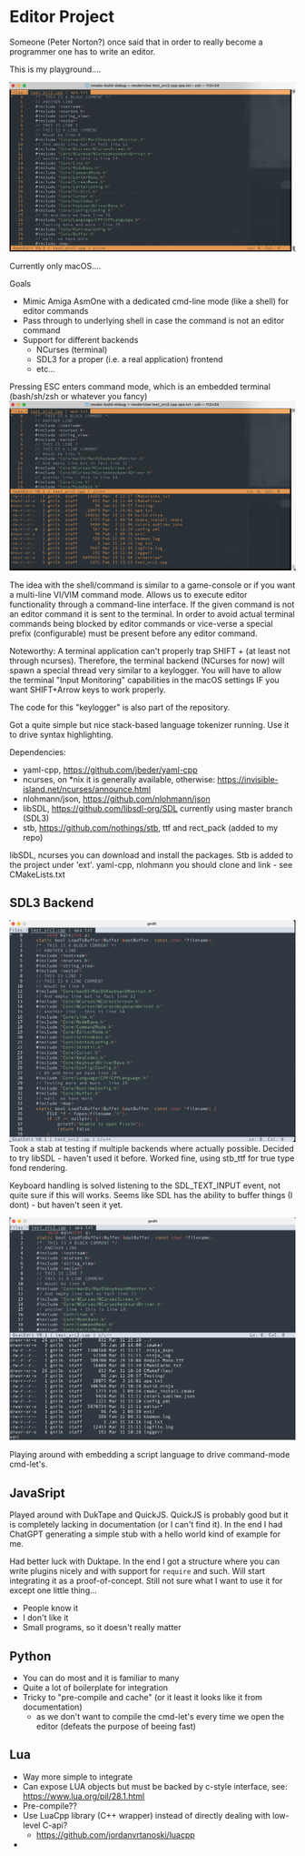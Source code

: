 # Editor Project

Someone (Peter Norton?) once said that in order to really become a programmer one has to write
an editor.

This is my playground....

![screenshot](screenshots/main_edit_230318.png?raw=true)

Currently only macOS....

Goals
- Mimic Amiga AsmOne with a dedicated cmd-line mode (like a shell) for editor commands
- Pass through to underlying shell in case the command is not an editor command
- Support for different backends
  - NCurses (terminal)
  - SDL3 for a proper (i.e. a real application) frontend
  - etc...

Pressing ESC enters command mode, which is an embedded terminal (bash/sh/zsh or whatever you fancy)
![screenshot](screenshots/cmd_view_230318.png?raw=true)

The idea with the shell/command is similar to a game-console or if you want 
a multi-line VI/VIM command mode. Allows us to execute editor functionality through a command-line interface.
If the given command is not an editor command it is sent to the terminal. In order to avoid actual terminal commands
being blocked by editor commands or vice-verse a special prefix (configurable) must be present before any editor command.

Noteworthy:
A terminal application can't properly trap SHIFT + <certain keys> (at least not through ncurses).
Therefore, the terminal backend (NCurses for now) will spawn a special thread very similar
to a keylogger. You will have to allow the terminal "Input Monitoring" capabilities in 
the macOS settings IF you want SHIFT+Arrow keys to work properly.

The code for this "keylogger" is also part of the repository.

Got a quite simple but nice stack-based language tokenizer running. Use it to drive syntax highlighting.


Dependencies:
- yaml-cpp, https://github.com/jbeder/yaml-cpp
- ncurses, on *nix it is generally available, otherwise: https://invisible-island.net/ncurses/announce.html
- nlohmann/json, https://github.com/nlohmann/json
- libSDL, https://github.com/libsdl-org/SDL currently using master branch (SDL3)
- stb, https://github.com/nothings/stb, ttf and rect_pack (added to my repo)

libSDL, ncurses you can download and install the packages. Stb is added to the project under 'ext'.
yaml-cpp, nlohmann you should clone and link - see CMakeLists.txt

## SDL3 Backend
![screenshot](screenshots/sdlbackend_only_editor.png?raw=true)
Took a stab at testing if multiple backends where actually possible. Decided to try libSDL - haven't used it before.
Worked fine, using stb_ttf for true type fond rendering.

Keyboard handling is solved listening to the SDL_TEXT_INPUT event, not quite sure if this will works. Seems like SDL
has the ability to buffer things (I dont) - but haven't seen it yet.

![screenshot](screenshots/sdlbackend_cmdview.png?raw=true)



Playing around with embedding a script language to drive command-mode cmd-let's.
## JavaSript
Played around with DukTape and QuickJS.
QuickJS is probably good but it is completely lacking in documentation (or I can't find it). In the end
I had ChatGPT generating a simple stub with a hello world kind of example for me. 

Had better luck with Duktape. In the end I got a structure where you can write plugins nicely and with
support for `require` and such. Will start integrating it as a proof-of-concept. Still not sure what I want
to use it for except one little thing...

- People know it
- I don't like it
- Small programs, so it doesn't really matter

## Python
- You can do most and it is familiar to many
- Quite a lot of boilerplate for integration
- Tricky to "pre-compile and cache" (or it least it looks like it from documentation)
  - as we don't want to compile the cmd-let's every time we open the editor (defeats the purpose of beeing fast)

## Lua
- Way more simple to integrate
- Can expose LUA objects but must be backed by c-style interface, see: https://www.lua.org/pil/28.1.html 
- Pre-compile??
- Use LuaCpp library (C++ wrapper) instead of directly dealing with low-level C-api?
  - https://github.com/jordanvrtanoski/luacpp
- 

